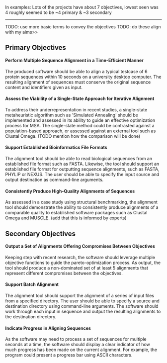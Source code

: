 
In examples:
Lots of the projects have about 7 objectives, lowest seen was 4
roughly seemed to be ~4 primary & ~3 secondary

----

TODO: use more basic terms to convey the objectives
TODO: do these align with my aims>>


## Primary Objectives

#### Perform Multiple Sequence Alignment in a Time-Efficient Manner
The produced software should be able to align a typical testcase of 6 protein sequences within 10 seconds on a university desktop computer. The resulting alignment of sequences must conserve the original sequence content and identifiers given as input.

#### Assess the Viability of a Single-State Approach for Iterative Alignment
To address their underrepresentation in recent studies, a single-state metaheuristic algorithm such as 'Simulated Annealing' should be implemented and assessed in its ability to guide an effective optimization process for MSA. The single-state method could be contrasted against a population-based approach, or assessed against an external tool such as Clustal Omega. (TODO mention how the comparison will be done)

#### Support Established Bioinformatics File Formats
The alignment tool should be able to read biological sequences from an established file format such as FASTA. Likewise, the tool should support an established file format for outputting sequence alignments, such as FASTA, PHYLIP or NEXUS. The user should be able to specify the input source and output destination as command-line arguments.

#### Consistently Produce High-Quality Alignments of Sequences
As assessed in a case study using structural benchmarking, the alignment tool should demonstrate the ability to consistently produce alignments of a comparable quality to established software packages such as Clustal Omega and MUSCLE. (add that this is informed by experts)


## Secondary Objectives

#### Output a Set of Alignments Offering Compromises Between Objectives
Keeping step with recent research, the software should leverage multiple objective functions to guide the pareto-optimization process. As output, the tool should produce a non-dominated set of at least 5 alignments that represent different compromises between the objectives.

#### Support Batch Alignment
The alignment tool should support the alignment of a series of input files from a specified directory. The user should be able to specify a source and destination directory using command-line arguments. The software should work through each input in sequence and output the resulting alignments to the destination directory.

#### Indicate Progress in Aligning Sequences
As the software may need to process a set of sequences for multiple seconds at a time, the software should display a clear indicator of how much progress has been made on the current alignment. For example, the program could present a progress bar using ASCII characters.